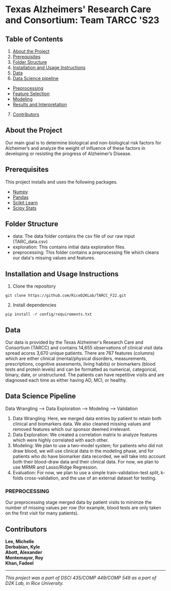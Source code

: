 # Texas Alzheimers' Research Care and Consortium: Team TARCC 'S23

## Table of Contents

1. [About the Project](#about-the-project)
2. [Prerequisites](#prerequisites)
3. [Folder Structure](#folder-structure)
4. [Installation and Usage Instructions](#installation-and-usage-instructions)
5. [Data](#data)
6. [Data Science pipeline](#data-science-pipeline)
- [Preprocessing](#data-science-pipeline)
- [Feature Selection](#data-science-pipeline)
- [Modeling](#data-science-pipeline)
- [Results and Interpretation](#data-science-pipeline)
7. [Contributors](#contributors)


## About the Project
Our main goal is to determine biological and non-biological risk factors for Alzheimer’s and analyze the weight of influence of these factors in developing or resisting the progress of Alzheimer’s Disease.

## Prerequisites
This project installs and uses the following packages.
- [Numpy](https://pypi.org/project/numpy/)
- [Pandas](https://pypi.org/project/pandas/)
- [Scikit Learn](https://pypi.org/project/scikit-learn/)
- [Scipy Stats](https://pypi.org/project/scipy/)


## Folder Structure
* data: The data folder contains the csv file of our raw input (TARC_data.csv) 
* exploration: This contains initial data exploration files.
* preprocessing: This folder contains a preprocessing file which cleans our data's missing values and features.


## Installation and Usage Instructions
1. Clone the repository
```
git clone https://github.com/RiceD2KLab/TARCC_F22.git
```
2. Install dependencies
```
pip install -r config/requirements.txt
```


## Data
Our data is provided by the Texas Alzheimer's Research Care and Consortium (TARCC) and contains 14,655 observations of clinical visit data spread acorss 3,670 unique patients. There are 787 features (columns) which are either clinical (mental/physical disorders, measurements, prescriptions, cognitive assesments, living habits) or biomarkers (blood tests and protein levels) and can be formatted as numerical, categorical, binary, date, or unstructured. 
The patients can have repetitive visits and are diagnosed each time as either having AD, MCI, or healthy. 

## **Data Science Pipeline**
Data Wrangling --> Data Exploration --> Modeling --> Validation 
1. Data Wrangling: Here, we merged data entries by patient to retain both clinical and biomarkers data. We also cleaned missing values and removed features which our sponsor deemed irrelevant. 
2. Data Exploration: We created a correlation matrix to analyze features which were highly correlated with each other. 
3. Modeling: We plan to use a two-model system; for patients who did not draw blood, we will use clinical data in the modeling phase, and for patients who do have biomarker data recorded, we will take into account both their blood-draw data and their clinical data. For now, we plan to use MRMR and Lasso/Ridge Regression. 
4. Evaluation: For now, we plan to use a simple train-validation-test split, k-folds cross-validation, and the use of an external dataset for testing. 


### PREPROCESSING <br />
Our preprocessing stage merged data by patient visits to minimze the number of missing values per row (for example, blood tests are only taken on the first visit for many patients). 
<br />


## Contributors
**Lee, Michelle** <br />
**Derbabian, Kyle** <br />
**Abott, Alexander** <br />
**Montemayor, Roy** <br />
**Khan, Fadeel** <br /> 

<hr style="border:2px">

*This project was a part of DSCI 435/COMP 449/COMP 549 as a part of D2K Lab, in Rice University.*
